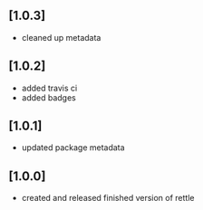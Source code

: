 ## [1.0.3]
- cleaned up metadata

## [1.0.2]
- added travis ci
- added badges

## [1.0.1]
- updated package metadata

## [1.0.0]
- created and released finished version of rettle
